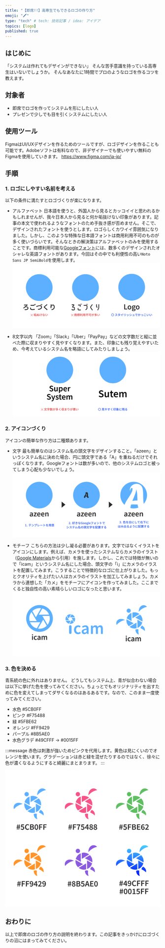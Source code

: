 ```yaml
---
title: "【即席!!】高専生でもできるロゴの作り方"
emoji: "🖍️"
type: "tech" # tech: 技術記事 / idea: アイデア
topics: [logo]
published: true
---
```

## はじめに
「システムは作れてもデザインができない」
そんな苦手意識を持っている高専生はいないでしょうか。
そんなあなたに1時間でプロのようなロゴを作るコツを教えます。

## 対象者
- 即席でロゴを作ってシステムを形にしたい人
- プレゼンで少しでも目を引くシステムにしたい人

## 使用ツール
FigmaはUI/UXデザインを作るためのツールですが、ロゴデザインを作ることも可能です。Adobeソフトは有料なので、非デザイナーでも使いやすい無料のFigmaを使用していきます。
https://www.figma.com/ja-jp/

## 手順
### 1. ロゴにしやすい名前を考える
以下の条件に満たすとロゴづくりが楽になります。
- アルファベット
日本語を使うと、外国人から見るとカッコイイと思われるかもしれませんが、我々日本人から見ると何か垢抜けない印象があります。記事の本文で使われるようなフォントのため手抜き感が否めません。そこで、デザインされたフォントを使うとします。ロゴらしくカワイイ雰囲気になりました。しかし、このような特殊な日本語フォントは商用利用不可のものが多く使いづらいです。そんなときの解決策はアルファベットのみを使用することです。商標利用可能な[Googleフォント](https://fonts.google.com/)には、数多くのデザインされたオシャレな英語フォントがあります。今回はその中でも利便性の高い`Noto Sans JP SemiBold`を使用します。
![](/images/making-logo/2.png)

- 8文字以内
「Zoom」「Slack」「Uber」「PayPay」などの文字数だと縦に並べた際に収まりやすく見やすくなります。また、印象にも残り覚えやすいため、今考えているシステム名を略語にしてみたりしましょう。
![](/images/making-logo/3.png)

### 2. アイコンづくり
アイコンの簡単な作り方は二種類あります。
- 文字
最も簡単なのはシステム名の頭文字をデザインすること。「azeen」というシステム名に決めた場合、円に頭文字である「A」を重ねるだけでそれっぽくなります。Googleフォントは数が多いので、他のシステムロゴと被ってしまう心配も少ないでしょう。
![](/images/making-logo/4.png)

- モチーフ
こちらの方法は少し凝る必要があります。文字ではなくイラストをアイコンにします。例えば、カメラを使ったシステムならカメラのイラスト（[Google Materials](https://fonts.google.com/icons?selected=Material+Symbols+Outlined:camera:FILL@1;wght@400;GRAD@0;opsz@24&icon.query=camera&icon.size=24&icon.color=%235f6368)から引用）を施します。しかし、これでは特徴が無いので「icam」というシステム名にした場合、頭文字の「i」にカメラのイラストを配置してみます。こうすることで特徴的なロゴに仕上がりました。もっとクオリティを上げたい人はカメラのイラストを加工してみましょう。カメラから連想した「カメ」をモチーフにアイコンを作ってみました。ここまでくると独自性の高い素晴らしいロゴになったと思います。
![](/images/making-logo/5.png)

### 3. 色を決める
青系統の色に外れはありません。
どうしてもシステム上、青が似合わない場合は以下に挙げた色を使ってみてください。ちょっとでもオリジナリティを出すために色を変えてしまってダサくなるのはあるあるです。なので、このまま一度使ってみてください。
- 水色 #5CB0FF
- ピンク #F75488
- 緑 #5FBE62
- オレンジ #FF9429
- パープル #8B5AE0
- 水色グラデ #49CFFF → #0015FF

:::message
赤色は刺激が強いためピンクを代用します。黄色は見にくいのでオレンジを使います。グラデーションは赤と緑を混ぜたりするのではなく、徐々に色が濃くなるようにすると綺麗にまとまります。
:::

![](/images/making-logo/6.png)

## おわりに
以上で即席のロゴの作り方の説明を終わります。この記事をきっかけにロゴづくりの沼にはまってみてください。